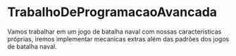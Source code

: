 # TrabalhoDeProgramacaoAvancada
Vamos trabalhar em um jogo de batalha naval com nossas caracteristicas próprias, iremos implementar mecanicas extras além das padrões dos jogos de batalha naval.

